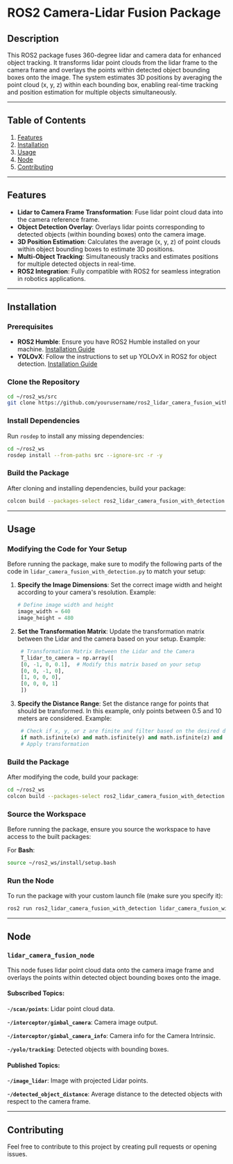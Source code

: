 # ROS2 Camera-Lidar Fusion Package

## Description

This ROS2 package fuses 360-degree lidar and camera data for enhanced object tracking. It transforms lidar point clouds from the lidar frame to the camera frame and overlays the points within detected object bounding boxes onto the image. The system estimates 3D positions by averaging the point cloud (x, y, z) within each bounding box, enabling real-time tracking and position estimation for multiple objects simultaneously.

---

## Table of Contents
1. [Features](#features)
2. [Installation](#installation)
3. [Usage](#usage)
4. [Node](#nodes)
5. [Contributing](#contributing)

---

## Features

- **Lidar to Camera Frame Transformation**: Fuse lidar point cloud data into the camera reference frame.
- **Object Detection Overlay**: Overlays lidar points corresponding to detected objects (within bounding boxes) onto the camera image.
- **3D Position Estimation**: Calculates the average (x, y, z) of point clouds within object bounding boxes to estimate 3D positions.
- **Multi-Object Tracking**: Simultaneously tracks and estimates positions for multiple detected objects in real-time.
- **ROS2 Integration**: Fully compatible with ROS2 for seamless integration in robotics applications.
  
---

## Installation

### Prerequisites
- **ROS2 Humble**: Ensure you have ROS2 Humble installed on your machine. [Installation Guide](https://docs.ros.org/en/humble/Installation.html)
- **YOLOvX**: Follow the instructions to set up YOLOvX in ROS2 for object detection. [Installation Guide](https://github.com/mgonzs13/yolov8_ros) 

### Clone the Repository
```bash
cd ~/ros2_ws/src
git clone https://github.com/yourusername/ros2_lidar_camera_fusion_with_detection.git
```
### Install Dependencies
Run `rosdep` to install any missing dependencies:
```bash
cd ~/ros2_ws
rosdep install --from-paths src --ignore-src -r -y
```
### Build the Package
After cloning and installing dependencies, build your package:
```bash
colcon build --packages-select ros2_lidar_camera_fusion_with_detection
```
---

## Usage

### Modifying the Code for Your Setup
Before running the package, make sure to modify the following parts of the code in `lidar_camera_fusion_with_detection.py` to match your setup:


1. **Specify the Image Dimensions**: Set the correct image width and height according to your camera's resolution.
   Example:
   ```python
   # Define image width and height
   image_width = 640
   image_height = 480
   ```
2. **Set the Transformation Matrix**: Update the transformation matrix between the Lidar and the camera based on your setup.
   Example:
   ```python
    # Transformation Matrix Between the Lidar and the Camera
    T_lidar_to_camera = np.array([
    [0, -1, 0, 0.1],  # Modify this matrix based on your setup
    [0, 0, -1, 0],
    [1, 0, 0, 0],
    [0, 0, 0, 1]
    ])
   ```
3. **Specify the Distance Range**: Set the distance range for points that should be transformed. In this example, only points between 0.5 and 10 meters are considered.
   Example:
   ```python
    # Check if x, y, or z are finite and filter based on the desired distance range
    if math.isfinite(x) and math.isfinite(y) and math.isfinite(z) and 0.5 < x < 10:
    # Apply transformation
   ```
### Build the Package
After modifying the code, build your package:
```bash
cd ~/ros2_ws
colcon build --packages-select ros2_lidar_camera_fusion_with_detection
```
### Source the Workspace
Before running the package, ensure you source the workspace to have access to the built packages:

For **Bash**:
```bash
source ~/ros2_ws/install/setup.bash
```

### Run the Node
To run the package with your custom launch file (make sure you specify it):
```bash
ros2 run ros2_lidar_camera_fusion_with_detection lidar_camera_fusion_with_detection
```
---

## Node

### `lidar_camera_fusion_node`

This node fuses lidar point cloud data onto the camera image frame and overlays the points within detected object bounding boxes onto the image.

#### Subscribed Topics:

-**`/scan/points`**: Lidar point cloud data.

-**`/interceptor/gimbal_camera`**: Camera image output.

-**`/interceptor/gimbal_camera_info`**: Camera info for the Camera Intrinsic.

-**`/yolo/tracking`**: Detected objects with bounding boxes.


#### Published Topics:

-**`/image_lidar`**: Image with projected Lidar points.

-**`/detected_object_distance`**: Average distance to the detected objects with respect to the camera frame.

---
## Contributing

Feel free to contribute to this project by creating pull requests or opening issues.
